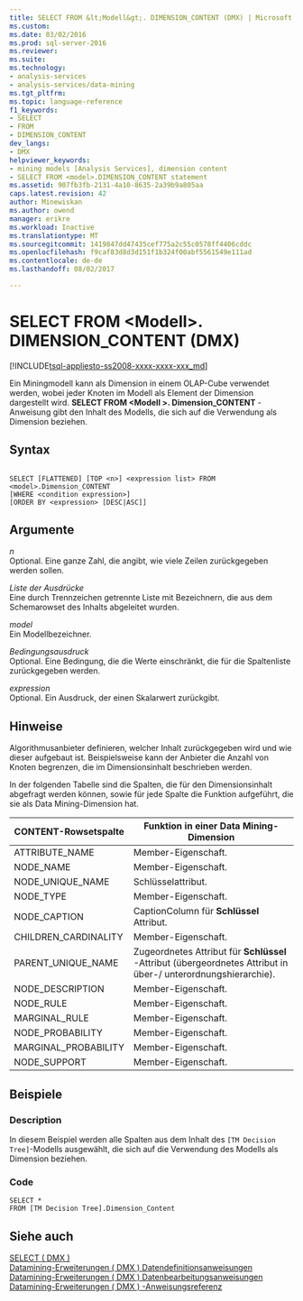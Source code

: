 ```yaml
---
title: SELECT FROM &lt;Modell&gt;. DIMENSION_CONTENT (DMX) | Microsoft Docs
ms.custom: 
ms.date: 03/02/2016
ms.prod: sql-server-2016
ms.reviewer: 
ms.suite: 
ms.technology:
- analysis-services
- analysis-services/data-mining
ms.tgt_pltfrm: 
ms.topic: language-reference
f1_keywords:
- SELECT
- FROM
- DIMENSION_CONTENT
dev_langs:
- DMX
helpviewer_keywords:
- mining models [Analysis Services], dimension content
- SELECT FROM <model>.DIMENSION_CONTENT statement
ms.assetid: 907fb3fb-2131-4a10-8635-2a39b9a805aa
caps.latest.revision: 42
author: Minewiskan
ms.author: owend
manager: erikre
ms.workload: Inactive
ms.translationtype: MT
ms.sourcegitcommit: 1419847dd47435cef775a2c55c0578ff4406cddc
ms.openlocfilehash: f9caf83d8d3d151f1b324f00abf5561549e111ad
ms.contentlocale: de-de
ms.lasthandoff: 08/02/2017

---
```

# <a name="select-from-ltmodelgtdimensioncontent-dmx"></a>SELECT FROM &lt;Modell&gt;. DIMENSION_CONTENT (DMX)
[!INCLUDE[tsql-appliesto-ss2008-xxxx-xxxx-xxx_md](../includes/tsql-appliesto-ss2008-xxxx-xxxx-xxx-md.md)]

  Ein Miningmodell kann als Dimension in einem OLAP-Cube verwendet werden, wobei jeder Knoten im Modell als Element der Dimension dargestellt wird. **SELECT FROM \<Modell >. Dimension_CONTENT** -Anweisung gibt den Inhalt des Modells, die sich auf die Verwendung als Dimension beziehen.  
  
## <a name="syntax"></a>Syntax  
  
```  
  
SELECT [FLATTENED] [TOP <n>] <expression list> FROM <model>.Dimension_CONTENT   
[WHERE <condition expression>]  
[ORDER BY <expression> [DESC|ASC]]  
```  
  
## <a name="arguments"></a>Argumente  
 *n*  
 Optional. Eine ganze Zahl, die angibt, wie viele Zeilen zurückgegeben werden sollen.  
  
 *Liste der Ausdrücke*  
 Eine durch Trennzeichen getrennte Liste mit Bezeichnern, die aus dem Schemarowset des Inhalts abgeleitet wurden.  
  
 *model*  
 Ein Modellbezeichner.  
  
 *Bedingungsausdruck*  
 Optional. Eine Bedingung, die die Werte einschränkt, die für die Spaltenliste zurückgegeben werden.  
  
 *expression*  
 Optional. Ein Ausdruck, der einen Skalarwert zurückgibt.  
  
## <a name="remarks"></a>Hinweise  
 Algorithmusanbieter definieren, welcher Inhalt zurückgegeben wird und wie dieser aufgebaut ist. Beispielsweise kann der Anbieter die Anzahl von Knoten begrenzen, die im Dimensionsinhalt beschrieben werden.  
  
 In der folgenden Tabelle sind die Spalten, die für den Dimensionsinhalt abgefragt werden können, sowie für jede Spalte die Funktion aufgeführt, die sie als Data Mining-Dimension hat.  
  
|CONTENT-Rowsetspalte|Funktion in einer Data Mining-Dimension|  
|---------------------------|---------------------------------------|  
|ATTRIBUTE_NAME|Member-Eigenschaft.|  
|NODE_NAME|Member-Eigenschaft.|  
|NODE_UNIQUE_NAME|Schlüsselattribut.|  
|NODE_TYPE|Member-Eigenschaft.|  
|NODE_CAPTION|CaptionColumn für **Schlüssel** Attribut.|  
|CHILDREN_CARDINALITY|Member-Eigenschaft.|  
|PARENT_UNIQUE_NAME|Zugeordnetes Attribut für **Schlüssel** -Attribut (übergeordnetes Attribut in über-/ unterordnungshierarchie).|  
|NODE_DESCRIPTION|Member-Eigenschaft.|  
|NODE_RULE|Member-Eigenschaft.|  
|MARGINAL_RULE|Member-Eigenschaft.|  
|NODE_PROBABILITY|Member-Eigenschaft.|  
|MARGINAL_PROBABILITY|Member-Eigenschaft.|  
|NODE_SUPPORT|Member-Eigenschaft.|  
  
## <a name="examples"></a>Beispiele  
  
### <a name="description"></a>Description  
 In diesem Beispiel werden alle Spalten aus dem Inhalt des `[TM Decision Tree]`-Modells ausgewählt, die sich auf die Verwendung des Modells als Dimension beziehen.  
  
### <a name="code"></a>Code  
  
```  
SELECT *   
FROM [TM Decision Tree].Dimension_Content  
```  
  
## <a name="see-also"></a>Siehe auch  
 [SELECT &#40; DMX &#41;](../dmx/select-dmx.md)   
 [Datamining-Erweiterungen &#40; DMX &#41; Datendefinitionsanweisungen](../dmx/dmx-statements-data-definition.md)   
 [Datamining-Erweiterungen &#40; DMX &#41; Datenbearbeitungsanweisungen](../dmx/dmx-statements-data-manipulation.md)   
 [Datamining-Erweiterungen &#40; DMX &#41; -Anweisungsreferenz](../dmx/data-mining-extensions-dmx-statements.md)  
  
  

